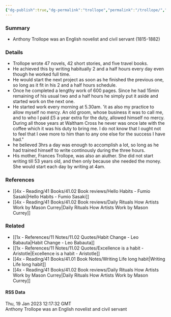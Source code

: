 ```yaml
---
{"dg-publish":true,"dg-permalink":"trollope","permalink":"/trollope/","title":"Anthony Trollope","created":"2024-02-14T20:18:19.120+03:00","updated":"2024-02-14T20:18:19.120+03:00"}
---
```



### Summary
- Anthony Trollope was an English novelist and civil servant (1815-1882)

### Details
- Trollope wrote 47 novels, 42 short stories, and five travel books.
- He achieved this by writing habitually 2 and a half hours every day even though he worked full time.
- He would start the next project as soon as he finished the previous one, so long as it fit in his 2 and a half hours schedule.
- Once he completed a lengthy work of 600 pages. Since he had 15min remaining of his usual two and a half hours he simply put it aside and started work on the next one.
- He started work every morning at 5.30am. 'it as also my practice to allow myself no mercy. An old groom, whose business it was to call me, and to who I paid £5 a year extra for the duty, allowed himself no mercy. During all those years at Waltham Cross he never was once late with the coffee which it was his duty to bring me. I do not know that I ought not to feel that I owe more to him than to any one else for the success I have had."
- he believed 3hrs a day was enough to accomplish a lot, so long as he had trained himself to write continously during the three hours.
- His mother, Frances Trollope, was also an aiuther. She did not start writing till 53 years old, and then only because she needed the money. She would start each day by writing at 4am.

### References
- [[4x - Reading/41 Books/41.02 Book reviews/Hello Habits - Fumio Sasaki\|Hello Habits - Fumio Sasaki]]
- [[4x - Reading/41 Books/41.02 Book reviews/Daily Rituals How Artists Work by Mason Currey\|Daily Rituals How Artists Work by Mason Currey]]

### Related
- [[1x - References/11 Notes/11.02 Quotes/Habit Change - Leo Babauta\|Habit Change - Leo Babauta]]
- [[1x - References/11 Notes/11.02 Quotes/Excellence is a habit - Aristotle\|Excellence is a habit - Aristotle]]
- [[4x - Reading/41 Books/41.01 Book Notes/Writing Life long habit\|Writing Life long habit]]
- [[4x - Reading/41 Books/41.02 Book reviews/Daily Rituals How Artists Work by Mason Currey\|Daily Rituals How Artists Work by Mason Currey]]

#### RSS Data
<div class='date'>
Thu, 19 Jan 2023 12:17:32 GMT
</div>
<div class='description'>
Anthony Trollope was an English novelist and civil servant 
</div>
